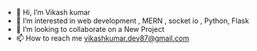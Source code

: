 - 👋 Hi, I’m Vikash kumar
- 👀 I’m interested in web development , MERN , socket io , Python, Flask
- 💞️ I’m looking to collaborate on a New Project
- 📫 How to reach me vikashkumar.dev87@gmail.com

<!---
CodeWith-Vikash/CodeWith-Vikash is a ✨ special ✨ repository because its `README.md` (this file) appears on your GitHub profile.
You can click the Preview link to take a look at your changes.
--->
